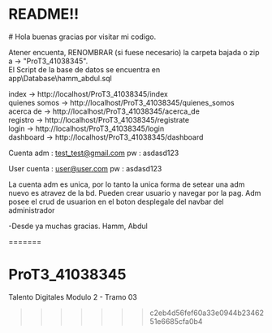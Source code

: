 <h1 style='text-aline: center'>README!!</h1>
# Hola buenas gracias por visitar mi codigo.<br>

Atener encuenta, RENOMBRAR (si fuese necesario) la carpeta bajada o zip a -> "ProT3_41038345". <br>
El Script de la base de datos se encuentra en app\Database\hamm_abdul.sql


index -> http://localhost/ProT3_41038345/index<br>
quienes somos -> http://localhost/ProT3_41038345/quienes_somos<br>
acerca de -> http://localhost/ProT3_41038345/acerca_de<br>
registro -> http://localhost/ProT3_41038345/registrate<br>
login -> http://localhost/ProT3_41038345/login <br>
dashboard -> http://localhost/ProT3_41038345/dashboard <br>

Cuenta adm : 
test_test@gmail.com
pw : asdasd123

User cuenta : 
user@user.com
pw : asdasd123


La cuenta adm es unica, por lo tanto la unica forma de setear una adm nuevo es atravez de la bd. 
Pueden crear usuario y navegar por la pag.
Adm posee el crud de usuarion en el boton desplegale del navbar del administrador

-Desde ya muchas gracias. Hamm, Abdul




=======
# ProT3_41038345
Talento Digitales Modulo 2 - Tramo 03
>>>>>>> c2eb4d56fef60a33e0944b2346251e6685cfa0b4
